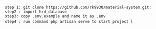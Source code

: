 `step 1: git clone https://github.com/rk9930/material-system.git: `\
`step2 : import hrd_database`\
`step3: copy .env.example and name it as .env`\
`step4 : run command php artisan serve to start project `\
